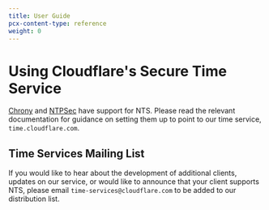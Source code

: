 ```yaml
---
title: User Guide
pcx-content-type: reference
weight: 0
---
```


# Using Cloudflare's Secure Time Service

[Chrony](https://chrony.tuxfamily.org/doc/devel/chrony.conf.html) and [NTPSec](https://www.ntpsec.org/) have support for NTS. Please read the relevant documentation for guidance on setting them up to point to our time service, `time.cloudflare.com`.

## Time Services Mailing List

If you would like to hear about the development of additional clients,
updates on our service, or would like to announce that your client
supports NTS, please email `time-services@cloudflare.com` to be added
to our distribution list.
